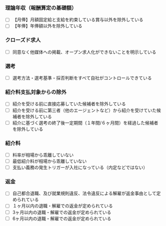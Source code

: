 ### 理論年収（報酬算定の基礎額）
- [ ] 【月俸】月額固定給と支給を約束している賞与以外を除外している
- [ ] 【年俸】年俸額以外を除外している

### クローズド求人
- [ ] 同意なく他媒体への掲載、オープン求人化ができないことを明示している

### 選考
- [ ] 選考方法・選考基準・採否判断をすべて自社がコントロールできている

### 紹介料支払対象からの除外
- [ ] 紹介を受ける前に直接応募していた候補者を除外している
- [ ] 紹介を受ける前に第三者（他のエージェントなど）から紹介を受けていた候補者を除外している
- [ ] 紹介に基づく選考の終了後一定期間（１年間/６ヶ月間）を経過した候補者を除外している

### 紹介料
- [ ] 料率が相場から乖離していない
- [ ] 最低紹介料が相場から乖離していない
- [ ] 支払い義務の発生トリガーが入社になっている（内定などではない）

### 返金
- [ ] 自己都合退職、及び就業規則違反、法令違反による解雇が返金事由として定められている
- [ ] １ヶ月以内の退職・解雇での返金が定められている
- [ ] 3ヶ月以内の退職・解雇での返金が定められている
- [ ] 6ヶ月以内の退職・解雇での返金が定められている
